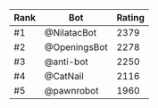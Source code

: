 Rank|Bot|Rating
---|---|---
#1|@NilatacBot|2379
#2|@OpeningsBot|2278
#3|@anti-bot|2250
#4|@CatNail|2116
#5|@pawnrobot|1960

